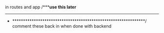 in routes and app
  /***************************use this later************************
   * **************************************************************
   * **************************************************************/
   comment these back in when done with backend